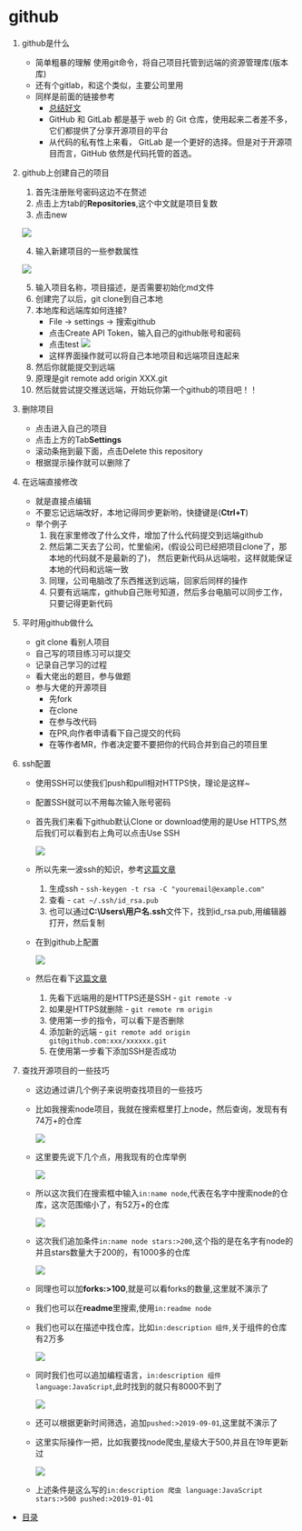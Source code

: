 # github
1. github是什么
    * 简单粗暴的理解 使用git命令，将自己项目托管到远端的资源管理库(版本库)
    * 还有个gitlab，和这个类似，主要公司里用
    * 同样是前面的链接参考
        * [总结好文](https://www.cnblogs.com/leeyongbard/p/9777498.html)
        * GitHub 和  GitLab 都是基于 web 的 Git 仓库，使用起来二者差不多，
            它们都提供了分享开源项目的平台
        * 从代码的私有性上来看，
            GitLab 是一个更好的选择。但是对于开源项目而言，GitHub 依然是代码托管的首选。
        
2. github上创建自己的项目
    1. 首先注册账号密码这边不在赘述
    2. 点击上方tab的**Repositories**,这个中文就是项目复数   
    3. 点击new
    
    ![](./images/创建项目指导.jpg)
    
    4. 输入新建项目的一些参数属性
    
    ![](./images/新建项目属性.jpg)
    
    5. 输入项目名称，项目描述，是否需要初始化md文件
    6. 创建完了以后，git clone到自己本地
    7. 本地库和远端库如何连接?    
        * File -> settings -> 搜索github
        * 点击Create API Token，输入自己的github账号和密码
        * 点击test
        ![](./images/github设置.jpg)
        * 这样界面操作就可以将自己本地项目和远端项目连起来
    8. 然后你就能提交到远端
    9. 原理是git remote add origin XXX.git 
    10. 然后就尝试提交推送远端，开始玩你第一个github的项目吧！！

3. 删除项目
    * 点击进入自己的项目
    * 点击上方的Tab**Settings**    
    * 滚动条拖到最下面，点击Delete this repository 
    * 根据提示操作就可以删除了
 
4. 在远端直接修改
    * 就是直接点编辑
    * 不要忘记远端改好，本地记得同步更新哟，快捷键是(**Ctrl+T**)
    * 举个例子
      1. 我在家里修改了什么文件，增加了什么代码提交到远端github
      2. 然后第二天去了公司，忙里偷闲，(假设公司已经把项目clone了，那本地的代码就不是最新的了)，
        然后更新代码从远端啦，这样就能保证本地的代码和远端一致
      3. 同理，公司电脑改了东西推送到远端，回家后同样的操作
      4. 只要有远端库，github自己账号知道，然后多台电脑可以同步工作，只要记得更新代码
    
5. 平时用github做什么
    * git clone 看别人项目
    * 自己写的项目练习可以提交
    * 记录自己学习的过程
    * 看大佬出的题目，参与做题
    * 参与大佬的开源项目
        * 先fork
        * 在clone
        * 在参与改代码
        * 在PR,向作者申请看下自己提交的代码
        * 在等作者MR，作者决定要不要把你的代码合并到自己的项目里
        
6. ssh配置
    * 使用SSH可以使我们push和pull相对HTTPS快，理论是这样~
    * 配置SSH就可以不用每次输入账号密码
    * 首先我们来看下github默认Clone or download使用的是Use HTTPS,然后我们可以看到右上角可以点击Use SSH
    
        ![](./images/点击SSH按钮.jpg) 
        
    * 所以先来一波ssh的知识，参考[这篇文章](https://git-scm.com/book/zh/v2/%E6%9C%8D%E5%8A%A1%E5%99%A8%E4%B8%8A%E7%9A%84-Git-%E7%94%9F%E6%88%90-SSH-%E5%85%AC%E9%92%A5)
        1. 生成ssh - `ssh-keygen -t rsa -C "youremail@example.com"`
        2. 查看 - `cat ~/.ssh/id_rsa.pub`
        3. 也可以通过**C:\Users\用户名\.ssh**文件下，找到id_rsa.pub,用编辑器打开，然后复制
    * 在到github上配置
    
        ![](./images/配置SSH.jpg)
        
    * 然后在看下[这篇文章](https://blog.csdn.net/JNingWei/article/details/78756244) 
        1. 先看下远端用的是HTTPS还是SSH - `git remote -v`
        2. 如果是HTTPS就删除 - `git remote rm origin`
        3. 使用第一步的指令，可以看下是否删除
        4. 添加新的远端 - `git remote add origin git@github.com:xxx/xxxxxx.git`
        5. 在使用第一步看下添加SSH是否成功

7. 查找开源项目的一些技巧
    * 这边通过讲几个例子来说明查找项目的一些技巧
    * 比如我搜索node项目，我就在搜索框里打上node，然后查询，发现有有74万+的仓库
        
        ![](./images/直接打关键字搜索编程语言.jpg)   
    
    * 这里要先说下几个点，用我现有的仓库举例
    
        ![](./images/仓库的三要素.jpg)
        
    * 所以这次我们在搜索框中输入`in:name node`,代表在名字中搜索node的仓库，这次范围缩小了，有52万+的仓库 
    
        ![](./images/通过名字搜索仓库.jpg)   
        
    * 这次我们追加条件`in:name node stars:>200`,这个指的是在名字有node的并且stars数量大于200的，有1000多的仓库 
    
        ![](./images/追加starts条件.jpg)  
        
    * 同理也可以加**forks:>100**,就是可以看forks的数量,这里就不演示了    
    
    * 我们也可以在**readme**里搜索,使用`in:readme node`
    
    * 我们也可以在描述中找仓库，比如`in:description 组件`,关于组件的仓库有2万多
    
        ![](./images/在描述中找关键字.jpg)
        
    * 同时我们也可以追加编程语言，`in:description 组件 language:JavaScript`,此时找到的就只有8000不到了
    
        ![](./images/追加语言设置.jpg)   
   
    * 还可以根据更新时间筛选，追加`pushed:>2019-09-01`,这里就不演示了 
    
    * 这里实际操作一把，比如我要找node爬虫,星级大于500,并且在19年更新过
    
        ![](./images/案例.jpg)
        
    * 上述条件是这么写的`in:description 爬虫 language:JavaScript stars:>500 pushed:>2019-01-01`    
       
* [目录](./00-git知识分享.md)        
    
    
            